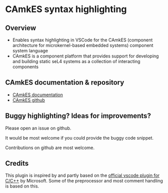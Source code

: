 # CAmkES syntax highlighting

## Overview

* Enables syntax highlighting in VSCode for the CAmkES (component architecture for microkernel-based embedded systems) component system language
* CAmkES is a component platform that provides support for developing and building static seL4 systems as a collection of interacting components


## CAmkES documentation & repository

* [CAmkES documentation](https://docs.sel4.systems/projects/camkes/)
* [CAmkES github](https://github.com/seL4/camkes-tool)


## Buggy highlighting? Ideas for improvements?

Please open an issue on github.

It would be most welcome if you could provide the buggy code snippet.

Contributions on github are most welcome. 


## Credits

This plugin is inspired by and partly based on the [official vscode plugin for C/C++](https://github.com/microsoft/vscode/tree/main/extensions/cpp) by Microsoft. 
Some of the preprocessor and most comment handling is based on this. 


